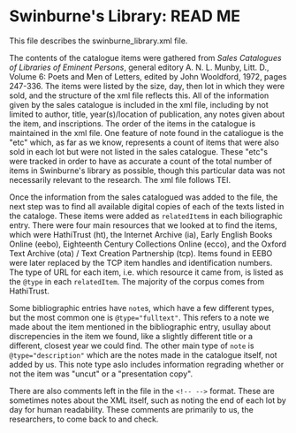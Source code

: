 # Swinburne's Library: READ ME

This file describes the swinburne_library.xml file. 

The contents of the catalogue items were gathered from *Sales Catalogues of Libraries of Eminent Persons*, general editory A. N. L. Munby, Litt. D., Volume 6: Poets and Men of Letters, edited by John Wooldford, 1972, pages 247-336. The items were listed by the size, day, then lot in which they were sold, and the structure of the xml file reflects this. All of the information given by the sales catalogue is included in the xml file, including by not limited to author, title, year(s)/location of publication, any notes given about the item, and inscriptions. The order of the items in the catalogue is maintained in the xml file. One feature of note found in the cataliogue is the "etc" which, as far as we know, represents a count of items that were also sold in each lot but were not listed in the sales catalogue. These "etc"s were tracked in order to have as accurate a count of the total number of items in Swinburne's library as possible, though this particular data was not necessarily relevant to the research. The xml file follows TEI.

Once the information from the sales catalogued was added to the file, the next step was to find all available digital copies of each of the texts listed in the cataloge. These items were added as `relatedItem`s in each biliographic entry. There were four main resources that we looked at to find the items, which were HathiTrust (ht), the Internet Archive (ia), Early English Books Online (eebo), Eighteenth Century Collections Online (ecco), and the Oxford Text Archive (ota) / Text Creation Partnership (tcp). Items found in EEBO were later replaced by the TCP item handles and identification numbers. The type of URL for each item, i.e. which resource it came from, is listed as the `@type` in each `relatedItem`. The majority of the corpus comes from HathiTrust. 

Some bibliographic entries have `note`s, which have a few different types, but the most common one is `@type="fulltext"`. This refers to a note we made about the item mentioned in the bibliographic entry, usullay about discrepencies in the item we found, like a slightly different title or a different, closest year we could find. The other main type of `note` is `@type="description"` which are the notes made in the catalogue itself, not added by us. This note type aslo includes information regrading whether or not the  item was "uncut" or a "presentation copy". 

There are also comments left in the file in the `<!-- -->` format. These are sometimes notes about the XML itself, such as noting the end of each lot by day for human readability. These comments are primarily to us, the researchers, to come back to and check.